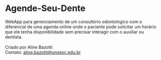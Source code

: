 # Agende-Seu-Dente

WebApp para gerenciamento de um consultório odontológico com o diferencial de uma agenda online onde o paciente pode solicitar um horário que ele tenha disponibilidade sem precisar interagir com o auxiliar ou dentista.
<br/>
<br/>
Criado por Aline Bazotti <br/>
Contato: aline.bazotti@unoesc.edu.br